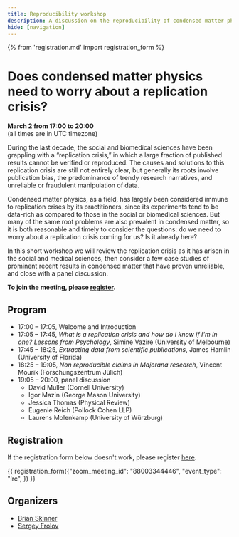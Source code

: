 ```yaml
---
title: Reproducibility workshop
description: A discussion on the reproducibility of condensed matter physics research.
hide: [navigation]
---
```

{% from 'registration.md' import registration_form %}
# Does condensed matter physics need to worry about a replication crisis?
**<time data-format="MMMM D" datetime="2023-03-02T17:00:00+00:00">March 2</time> from <time data-format="H:mm" datetime="2023-03-02T17:00:00+00:00">17:00</time> to <time data-format="H:mm" datetime="2023-03-02T20:00:00+00:00">20:00</time>**  
(all times are in <span class="timezone">UTC</span> timezone)

During the last decade, the social and biomedical sciences have been grappling with a “replication crisis,” in which a large fraction of published results cannot be verified or reproduced. The causes and solutions to this replication crisis are still not entirely clear, but generally its roots involve publication bias, the predominance of trendy research narratives, and unreliable or fraudulent manipulation of data.

Condensed matter physics, as a field, has largely been considered immune to replication crises by its practitioners, since its experiments tend to be data-rich as compared to those in the social or biomedical sciences. But many of the same root problems are also prevalent in condensed matter, so it is both reasonable and timely to consider the questions: do we need to worry about a replication crisis coming for us? Is it already here?

In this short workshop we will review the replication crisis as it has arisen in the social and medical sciences, then consider a few case studies of prominent recent results in condensed matter that have proven unreliable, and close with a panel discussion.

**To join the meeting, please [register](#registration).**

## Program

- <time data-format="H:mm" datetime="2023-03-02T17:00:00+00:00">17:00</time> – <time data-format="H:mm" datetime="2023-03-02T17:05:00+00:00">17:05</time>, Welcome and Introduction
- <time data-format="H:mm" datetime="2023-03-02T17:05:00+00:00">17:05</time> – <time data-format="H:mm" datetime="2023-03-02T17:45:00+00:00">17:45</time>, *What is a replication crisis and how do I know if I'm in one? Lessons from Psychology*, Simine Vazire (University of Melbourne)
- <time data-format="H:mm" datetime="2023-03-02T17:45:00+00:00">17:45</time> – <time data-format="H:mm" datetime="2023-03-02T18:25:00+00:00">18:25</time>, *Extracting data from scientific publications*, James Hamlin (University of Florida)
- <time data-format="H:mm" datetime="2023-03-02T18:25:00+00:00">18:25</time> – <time data-format="H:mm" datetime="2023-03-02T19:05:00+00:00">19:05</time>, *Non reproducible claims in Majorana research*, Vincent Mourik (Forschungszentrum Jülich)
- <time data-format="H:mm" datetime="2023-03-02T19:05:00+00:00">19:05</time> – <time data-format="H:mm" datetime="2023-03-02T20:00:00+00:00">20:00</time>, panel discussion
    - David Muller (Cornell University)
    - Igor Mazin (George Mason University)
    - Jessica Thomas (Physical Review)
    - Eugenie Reich (Pollock Cohen LLP)
    - Laurens Molenkamp (University of Würzburg)

## Registration

If the registration form below doesn't work, please register [here](https://virtualscienceforum-org.zoom.us/meeting/register/tZwtd-qrqj8uHtK-w46yozHKnvjokUjWX9g7).

{{ registration_form({"zoom_meeting_id": "88003344446", "event_type": "lrc", }) }}


## Organizers

* [Brian Skinner](https://physics.osu.edu/people/skinner.352)
* [Sergey Frolov](https://www.physicsandastronomy.pitt.edu/people/sergey-frolov)

